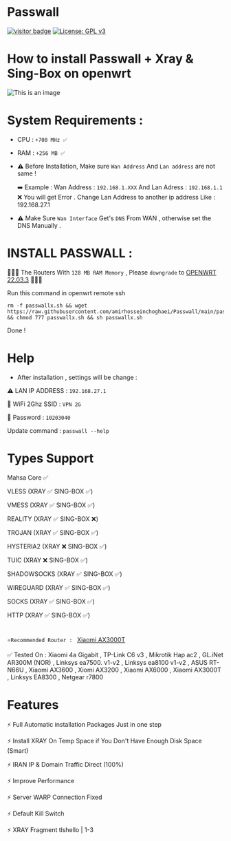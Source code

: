 # Passwall
[![visitor badge](https://img.shields.io/badge/Chat%20on-Telegram-blue.svg)](https://t.me/AmirHosseinTSL) [![License: GPL v3](https://img.shields.io/badge/License-GPLv3-blue.svg)](https://www.gnu.org/licenses/gpl-3.0)
# How to install Passwall + Xray & Sing-Box on openwrt

![This is an image](https://pars-space.ir/wp-content/uploads/2023/09/v2ray-openwrt.jpg)



# System Requirements :

- CPU : `+700 MHz ✅`

- RAM : `+256 MB ✅`

- ⚠️ Before Installation, Make sure `Wan Address` And `Lan address` are not same !
   
  ➡️ Example : Wan Address : `192.168.1.XXX` And Lan Adress : `192.168.1.1` ❌ You will get Error .
  Change Lan Address to another ip address Like : 192.168.27.1

- ⚠️ Make Sure `Wan Interface` Get's `DNS` From WAN , otherwise set the DNS Manually .


# INSTALL PASSWALL : 

🔴🔴🔴 The Routers With `128 MB RAM Memory` , Please `downgrade` to [OPENWRT 22.03.3](https://archive.openwrt.org/releases/22.03.3/targets/) 🔴🔴🔴

Run this command in openwrt remote ssh
```
rm -f passwallx.sh && wget https://raw.githubusercontent.com/amirhosseinchoghaei/Passwall/main/passwallx.sh && chmod 777 passwallx.sh && sh passwallx.sh
```
Done !


# Help

- After installation , settings will be change :
 
⚠️ LAN IP ADDRESS : `192.168.27.1`

📶 WiFi 2Ghz SSID : `VPN 2G`

🔑 Password : `10203040`

 Update command : `passwall --help`

# Types Support

Mahsa Core ✅

VLESS (XRAY ✅ SING-BOX ✅)

VMESS (XRAY ✅ SING-BOX ✅)

REALITY (XRAY ✅ SING-BOX ❌)

TROJAN (XRAY ✅ SING-BOX ✅)

HYSTERIA2 (XRAY ❌ SING-BOX ✅)

TUIC (XRAY ❌ SING-BOX ✅)

SHADOWSOCKS (XRAY ✅ SING-BOX ✅)

WIREGUARD (XRAY ✅ SING-BOX ✅)

SOCKS (XRAY ✅ SING-BOX ✅)

HTTP (XRAY ✅ SING-BOX ✅)


#

`⭐Recommended Router : ` [Xiaomi AX3000T](https://openwrt.org/inbox/toh/xiaomi/ax3000t) 



✅ Tested On : Xiaomi 4a Gigabit , TP-Link C6 v3 , Mikrotik Hap ac2 , GL.iNet AR300M (NOR) , Linksys ea7500. v1-v2 , Linksys ea8100 v1-v2 , ASUS RT-N66U , Xiaomi AX3600 , Xiomi AX3200 , Xiaomi AX6000 , Xiaomi AX3000T ,  Linksys EA8300 , Netgear r7800


# Features

⚡ Full Automatic installation Packages Just in one step

⚡ Install XRAY On Temp Space if You Don't Have Enough Disk Space (Smart)

⚡ IRAN IP & Domain Traffic Direct (100%)

⚡ Improve Performance

⚡ Server WARP Connection Fixed

⚡ Default Kill Switch

⚡ XRAY Fragment tlshello | 1-3

